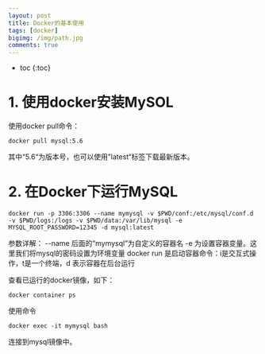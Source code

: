 ```yaml
---
layout: post
title: Docker的基本使用
tags: [docker]
bigimg: /img/path.jpg
comments: true
---
```


* toc
{:toc}

# 1. 使用docker安装MySOL
使用docker pull命令：

```
docker pull mysql:5.6
```
其中“5.6“为版本号，也可以使用”latest“标签下载最新版本。

# 2. 在Docker下运行MySQL

```
docker run -p 3306:3306 --name mymysql -v $PWD/conf:/etc/mysql/conf.d -v $PWD/logs:/logs -v $PWD/data:/var/lib/mysql -e MYSQL_ROOT_PASSWORD=12345 -d mysql:latest
```

参数详解：
--name 后面的“mymysql”为自定义的容器名
-e 为设置容器变量。这里我们将mysql的密码设置为环境变量
docker run 是启动容器命令：i是交互式操作，t是一个终端，d 表示容器在后台运行

查看已运行的docker镜像，如下：
```
docker container ps
```

使用命令
```
docker exec -it mymysql bash
```
连接到mysql镜像中。
